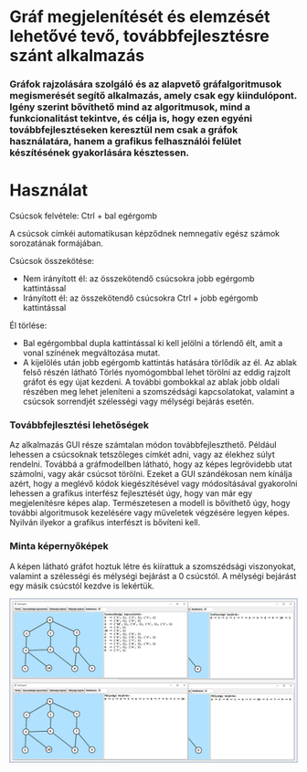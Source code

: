 # Gráf megjelenítését és elemzését lehetővé tevő, továbbfejlesztésre szánt alkalmazás
### Gráfok rajzolására szolgáló és az alapvető gráfalgoritmusok megismerését segítő alkalmazás, amely csak egy kiindulópont. Igény szerint bővíthető mind az algoritmusok, mind a funkcionalitást tekintve, és célja is, hogy ezen egyéni továbbfejlesztéseken keresztül nem csak a gráfok használatára, hanem a grafikus felhasználói felület készítésének gyakorlására késztessen.
# Használat
Csúcsok felvétele: Ctrl + bal egérgomb

A csúcsok címkéi automatikusan képződnek nemnegatív egész számok sorozatának formájában.

Csúcsok összekötése:
- Nem irányított él: az összekötendő csúcsokra jobb egérgomb kattintással
- Irányított él: az összekötendő csúcsokra Ctrl + jobb egérgomb kattintással

Él törlése:
- Bal egérgombbal dupla kattintással ki kell jelölni a törlendő élt, amit a vonal színének megváltozása mutat.
- A kijelölés után jobb egérgomb kattintás hatására törlődik az él.
Az ablak felső részén látható Törlés nyomógombbal lehet törölni az eddig rajzolt gráfot és egy újat kezdeni.
A további gombokkal az ablak jobb oldali részében meg lehet jeleníteni a szomszédsági kapcsolatokat, valamint a csúcsok sorrendjét szélességi vagy mélységi bejárás esetén.

### Továbbfejlesztési lehetőségek
Az alkalmazás GUI része számtalan módon továbbfejleszthető. Például lehessen a csúcsoknak tetszőleges címkét adni, vagy az élekhez súlyt rendelni. Továbbá a gráfmodellben látható, hogy az képes legrövidebb utat számolni, vagy akár csúcsot törölni. Ezeket a GUI szándékosan nem kínálja azért, hogy a meglévő kódok kiegészítésével vagy módosításával gyakorolni lehessen a grafikus interfész fejlesztését úgy, hogy van már egy megjelenítésre képes alap. Természetesen a modell is bővíthető úgy, hogy további algoritmusok kezelésére vagy műveletek végzésére legyen képes. Nyilván ilyekor a grafikus interfészt is bővíteni kell.

### Minta képernyőképek
A képen látható gráfot hoztuk létre és kiírattuk a szomszédsági viszonyokat, valamint a szélességi és mélységi bejárást a 0 csúcstól. A mélységi bejárást egy másik csúcstól kezdve is lekértük.

![Gráf rajzoló](graph_gui_screenshot_github.jpg)
